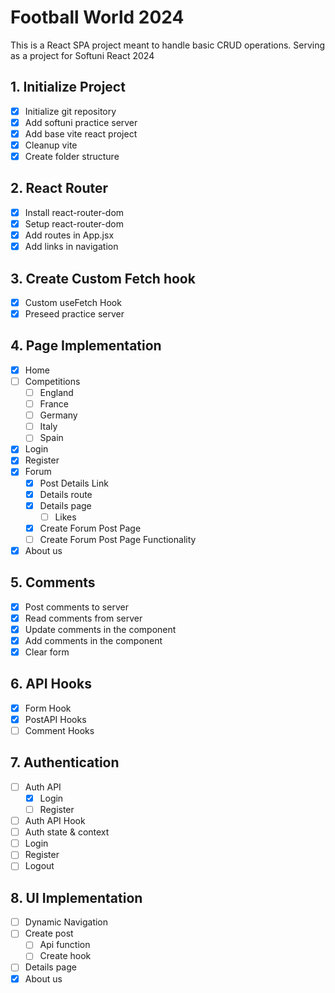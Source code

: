# Football World 2024
This is a React SPA project meant to handle basic CRUD operations. 
Serving as a project for Softuni React 2024

## 1. Initialize Project
 - [x] Initialize git repository
 - [x] Add softuni practice server
 - [x] Add base vite react project
 - [x] Cleanup vite
 - [x] Create folder structure
## 2. React Router
 - [x] Install react-router-dom
 - [x] Setup react-router-dom
 - [x] Add routes in App.jsx 
 - [x] Add links in navigation 
## 3. Create Custom Fetch hook
 - [x] Custom useFetch Hook
 - [x] Preseed practice server
## 4. Page Implementation
 - [x] Home
 - [ ] Competitions
   - [ ] England
   - [ ] France
   - [ ] Germany
   - [ ] Italy
   - [ ] Spain
 - [x] Login
 - [x] Register
 - [x] Forum
   - [x] Post Details Link
   - [x] Details route
   - [x] Details page
     - [ ] Likes
   - [x] Create Forum Post Page
   - [ ] Create Forum Post Page Functionality
 - [x] About us 
## 5. Comments
  - [x] Post comments to server
  - [x] Read comments from server
  - [x] Update comments in the component
  - [x] Add comments in the component
  - [x] Clear form
## 6. API Hooks
  - [x] Form Hook
  - [x] PostAPI Hooks
  - [ ] Comment Hooks
## 7. Authentication
  - [ ] Auth API
    - [x] Login
    - [ ] Register
  - [ ] Auth API Hook
  - [ ] Auth state & context
  - [ ] Login
  - [ ] Register
  - [ ] Logout
## 8. UI Implementation
  - [ ] Dynamic Navigation
  - [ ] Create post 
    - [ ] Api function
    - [ ] Create hook
   - [ ] Details page
 - [x] About us 
